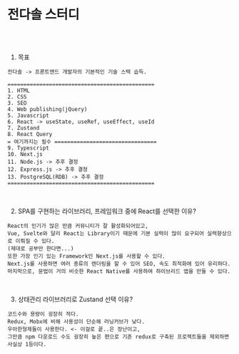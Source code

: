 # 전다솔 스터디

<br /><br />

1. 목표
```
전다솔 -> 프론트엔드 개발자의 기본적인 기술 스택 습득.

==============================================
1. HTML
2. CSS
3. SEO
4. Web publishing(jQuery)
5. Javascript
6. React -> useState, useRef, useEffect, useId
7. Zustand
8. React Query
= 여기까지는 필수 ================================
9. Typescript
10. Next.js
11. Node.js -> 추후 결정
12. Express.js -> 추후 결정
13. PostgreSQL(RDB) -> 추후 결정
==============================================
```

<br />

2. SPA를 구현하는 라이브러리, 프레임워크 중에 React를 선택한 이유?
```
React의 인기가 많은 만큼 커뮤니티가 잘 활성화되어있고,
Vue, Svelte와 달리 React는 Library이기 때문에 기본 실력이 많이 요구되어 실력향상으로 이뤄질 수 있다.
(제대로 공부만 한다면...)
또한 가장 인기 있는 Framework인 Next.js를 사용할 수 있다.
Next.js를 사용하면 여러 종류의 렌더링을 할 수 있어 SEO, 속도 최적화에 있어 유리하다.
마지막으로, 문법이 거의 비슷한 React Native를 사용하여 하이브리드 앱을 만들 수 있다.
```

<br />

3. 상태관리 라이브러리로 Zustand 선택 이유?
```
코드수와 용량이 굉장히 적다.
Redux, Mobx에 비해 사용성이 단순해 러닝커브가 낮다.
우아한형제들이 사용한다. <- 이걸로 끝..은 장난이고,
그만큼 npm 다운로드 수도 굉장히 높은 편으로 기존 redux로 구축된 프로젝트들을 제외하면 사실상 1등이다.
```
